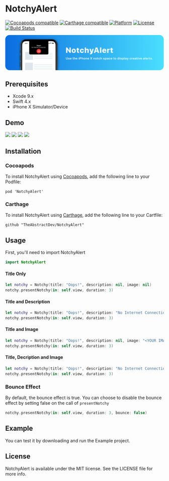 # NotchyAlert
[![Cocoapods compatible](https://img.shields.io/badge/Cocoapods-compatible-4BC51D.svg?style=flat)](http://cocoapods.org)
[![Carthage compatible](https://img.shields.io/badge/Carthage-compatible-4BC51D.svg?style=flat)](https://github.com/Carthage/Carthage)
[![Platform](https://img.shields.io/badge/Platform-iOS-lightgrey.svg)](https://developer.apple.com/)
[![License](https://img.shields.io/badge/license-MIT-999999.svg)](https://github.com/TheAbstractDev/NotchyAlert/blob/master/LICENSE)
[![Build Status](https://travis-ci.org/TheAbstractDev/NotchyAlert.svg?branch=master)](https://travis-ci.org)

![](Screenshots/banner.png)

## Prerequisites
- Xcode 9.x
- Swift 4.x
- iPhone X Simulator/Device

## Demo

<p float="left">
<img src="https://github.com/ivanvorobei/NotchyAlert/blob/master/Screenshots/notchySimple.gif" width="210">
<img src="https://github.com/ivanvorobei/NotchyAlert/blob/master/Screenshots/notchyWithDescription.gif" width="210">
<img src="https://github.com/ivanvorobei/NotchyAlert/blob/master/Screenshots/notchyWithImage.gif" width="210">
<img src="https://github.com/ivanvorobei/NotchyAlert/blob/master/Screenshots/notchyWithDescImage.gif" width="210">
</p>

## Installation

### Cocoapods
To install NotchyAlert using [Cocoapods](http://cocoapods.org), add the following line to your Podfile:

```
pod 'NotchyAlert'
```

### Carthage
To install NotchyAlert using [Carthage](https://github.com/Carthage/Carthage), add the following line to your Cartfile:

```
github "TheAbstractDev/NotchyAlert"
```

## Usage
First, you'll need to import NotchyAlert

```swift
import NotchyAlert
```

#### Title Only

```swift
let notchy = Notchy(title: "Oops!", description: nil, image: nil)
notchy.presentNotchy(in: self.view, duration: 3)
```

#### Title and Description

```swift
let notchy = Notchy(title: "Oops!", description: "No Internet Connection.", image: nil)
notchy.presentNotchy(in: self.view, duration: 3)
```

#### Title and Image

```swift
let notchy = Notchy(title: "Oops!", description: nil, image: "<YOUR IMAGE>")
notchy.presentNotchy(in: self.view, duration: 3)
```

#### Title, Decription and Image

```swift
let notchy = Notchy(title: "Oops!", description: "No Internet Connection.", image: "<YOUR IMAGE>")
notchy.presentNotchy(in: self.view, duration: 3)
```

### Bounce Effect
By default, the bounce effect is true.
You can choose to disable the bounce effect by setting false on the call of `presentNotchy`
```swift
notchy.presentNotchy(in: self.view, duration: 3, bounce: false)
```

## Example
You can test it by downloading and run the Example project.


## License
NotchyAlert is available under the MIT license. See the LICENSE file for more info.
